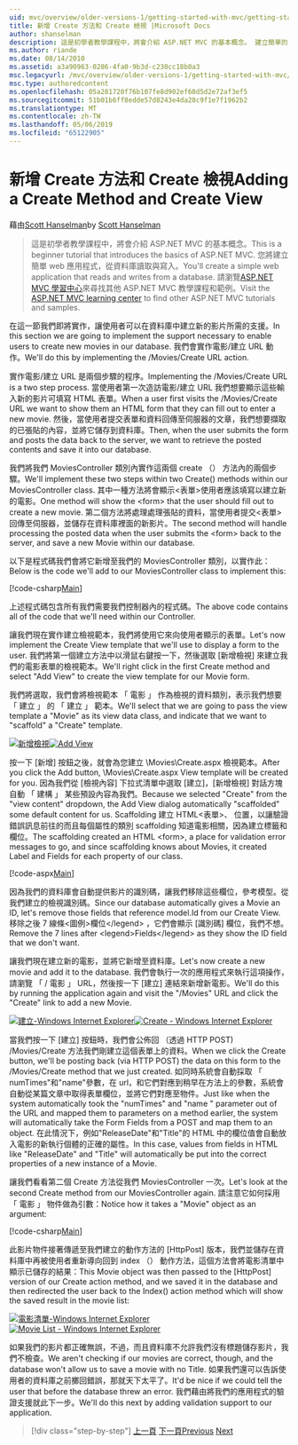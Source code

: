 ```yaml
---
uid: mvc/overview/older-versions-1/getting-started-with-mvc/getting-started-with-mvc-part6
title: 新增 Create 方法和 Create 檢視 |Microsoft Docs
author: shanselman
description: 這是初學者教學課程中，將會介紹 ASP.NET MVC 的基本概念。 建立簡單的 web 應用程式，從資料庫讀取與寫入。
ms.author: riande
ms.date: 08/14/2010
ms.assetid: a3a90963-0286-4fa0-9b3d-c230cc18b0a3
msc.legacyurl: /mvc/overview/older-versions-1/getting-started-with-mvc/getting-started-with-mvc-part6
msc.type: authoredcontent
ms.openlocfilehash: 05a281720f76b107fe8d902ef60d5d2e72af3ef5
ms.sourcegitcommit: 51b01b6ff8edde57d8243e4da28c9f1e7f1962b2
ms.translationtype: MT
ms.contentlocale: zh-TW
ms.lasthandoff: 05/06/2019
ms.locfileid: "65122905"
---
```

# <a name="adding-a-create-method-and-create-view"></a><span data-ttu-id="adb29-104">新增 Create 方法和 Create 檢視</span><span class="sxs-lookup"><span data-stu-id="adb29-104">Adding a Create Method and Create View</span></span>

<span data-ttu-id="adb29-105">藉由[Scott Hanselman](https://github.com/shanselman)</span><span class="sxs-lookup"><span data-stu-id="adb29-105">by [Scott Hanselman](https://github.com/shanselman)</span></span>

> <span data-ttu-id="adb29-106">這是初學者教學課程中，將會介紹 ASP.NET MVC 的基本概念。</span><span class="sxs-lookup"><span data-stu-id="adb29-106">This is a beginner tutorial that introduces the basics of ASP.NET MVC.</span></span> <span data-ttu-id="adb29-107">您將建立簡單 web 應用程式，從資料庫讀取與寫入。</span><span class="sxs-lookup"><span data-stu-id="adb29-107">You'll create a simple web application that reads and writes from a database.</span></span> <span data-ttu-id="adb29-108">請瀏覽[ASP.NET MVC 學習中心](../../../index.md)來尋找其他 ASP.NET MVC 教學課程和範例。</span><span class="sxs-lookup"><span data-stu-id="adb29-108">Visit the [ASP.NET MVC learning center](../../../index.md) to find other ASP.NET MVC tutorials and samples.</span></span>

<span data-ttu-id="adb29-109">在這一節我們即將實作，讓使用者可以在資料庫中建立新的影片所需的支援。</span><span class="sxs-lookup"><span data-stu-id="adb29-109">In this section we are going to implement the support necessary to enable users to create new movies in our database.</span></span> <span data-ttu-id="adb29-110">我們會實作電影/建立 URL 動作。</span><span class="sxs-lookup"><span data-stu-id="adb29-110">We'll do this by implementing the /Movies/Create URL action.</span></span>

<span data-ttu-id="adb29-111">實作電影/建立 URL 是兩個步驟的程序。</span><span class="sxs-lookup"><span data-stu-id="adb29-111">Implementing the /Movies/Create URL is a two step process.</span></span> <span data-ttu-id="adb29-112">當使用者第一次造訪電影/建立 URL 我們想要顯示這些輸入新的影片可填寫 HTML 表單。</span><span class="sxs-lookup"><span data-stu-id="adb29-112">When a user first visits the /Movies/Create URL we want to show them an HTML form that they can fill out to enter a new movie.</span></span> <span data-ttu-id="adb29-113">然後，當使用者提交表單和資料回傳至伺服器的文章，我們想要擷取的已張貼的內容，並將它儲存到資料庫。</span><span class="sxs-lookup"><span data-stu-id="adb29-113">Then, when the user submits the form and posts the data back to the server, we want to retrieve the posted contents and save it into our database.</span></span>

<span data-ttu-id="adb29-114">我們將我們 MoviesController 類別內實作這兩個 create （） 方法內的兩個步驟。</span><span class="sxs-lookup"><span data-stu-id="adb29-114">We'll implement these two steps within two Create() methods within our MoviesController class.</span></span> <span data-ttu-id="adb29-115">其中一種方法將會顯示&lt;表單&gt;使用者應該填寫以建立新的電影。</span><span class="sxs-lookup"><span data-stu-id="adb29-115">One method will show the &lt;form&gt; that the user should fill out to create a new movie.</span></span> <span data-ttu-id="adb29-116">第二個方法將處理處理張貼的資料，當使用者提交&lt;表單&gt;回傳至伺服器，並儲存在資料庫裡面的新影片。</span><span class="sxs-lookup"><span data-stu-id="adb29-116">The second method will handle processing the posted data when the user submits the &lt;form&gt; back to the server, and save a new Movie within our database.</span></span>

<span data-ttu-id="adb29-117">以下是程式碼我們會將它新增至我們的 MoviesController 類別，以實作此：</span><span class="sxs-lookup"><span data-stu-id="adb29-117">Below is the code we'll add to our MoviesController class to implement this:</span></span>

[!code-csharp[Main](getting-started-with-mvc-part6/samples/sample1.cs)]

<span data-ttu-id="adb29-118">上述程式碼包含所有我們需要我們控制器內的程式碼。</span><span class="sxs-lookup"><span data-stu-id="adb29-118">The above code contains all of the code that we'll need within our Controller.</span></span>

<span data-ttu-id="adb29-119">讓我們現在實作建立檢視範本，我們將使用它來向使用者顯示的表單。</span><span class="sxs-lookup"><span data-stu-id="adb29-119">Let's now implement the Create View template that we'll use to display a form to the user.</span></span> <span data-ttu-id="adb29-120">我們將第一個建立方法中以滑鼠右鍵按一下，然後選取 [新增檢視] 來建立我們的電影表單的檢視範本。</span><span class="sxs-lookup"><span data-stu-id="adb29-120">We'll right click in the first Create method and select "Add View" to create the view template for our Movie form.</span></span>

<span data-ttu-id="adb29-121">我們將選取，我們會將檢視範本 「 電影 」 作為檢視的資料類別，表示我們想要 「 建立 」 的 「 建立 」 範本。</span><span class="sxs-lookup"><span data-stu-id="adb29-121">We'll select that we are going to pass the view template a "Movie" as its view data class, and indicate that we want to "scaffold" a "Create" template.</span></span>

<span data-ttu-id="adb29-122">[![新增檢視](getting-started-with-mvc-part6/_static/image2.png)](getting-started-with-mvc-part6/_static/image1.png)</span><span class="sxs-lookup"><span data-stu-id="adb29-122">[![Add View](getting-started-with-mvc-part6/_static/image2.png)](getting-started-with-mvc-part6/_static/image1.png)</span></span>

<span data-ttu-id="adb29-123">按一下 [新增] 按鈕之後，就會為您建立 \Movies\Create.aspx 檢視範本。</span><span class="sxs-lookup"><span data-stu-id="adb29-123">After you click the Add button, \Movies\Create.aspx View template will be created for you.</span></span> <span data-ttu-id="adb29-124">因為我們從 [檢視內容] 下拉式清單中選取 [建立]，[新增檢視] 對話方塊自動 「 建構 」 某些預設內容為我們。</span><span class="sxs-lookup"><span data-stu-id="adb29-124">Because we selected "Create" from the "view content" dropdown, the Add View dialog automatically "scaffolded" some default content for us.</span></span> <span data-ttu-id="adb29-125">Scaffolding 建立 HTML&lt;表單&gt;、 位置，以讓驗證錯誤訊息前往的而且每個屬性的類別 scaffolding 知道電影相關，因為建立標籤和欄位。</span><span class="sxs-lookup"><span data-stu-id="adb29-125">The scaffolding created an HTML &lt;form&gt;, a place for validation error messages to go, and since scaffolding knows about Movies, it created Label and Fields for each property of our class.</span></span>

[!code-aspx[Main](getting-started-with-mvc-part6/samples/sample2.aspx)]

<span data-ttu-id="adb29-126">因為我們的資料庫會自動提供影片的識別碼，讓我們移除這些欄位，參考模型。從我們建立的檢視識別碼。</span><span class="sxs-lookup"><span data-stu-id="adb29-126">Since our database automatically gives a Movie an ID, let's remove those fields that reference model.Id from our Create View.</span></span> <span data-ttu-id="adb29-127">移除之後 7 線條&lt;圖例&gt;欄位&lt;/legend&gt; ，它們會顯示 [識別碼] 欄位，我們不想。</span><span class="sxs-lookup"><span data-stu-id="adb29-127">Remove the 7 lines after &lt;legend&gt;Fields&lt;/legend&gt; as they show the ID field that we don't want.</span></span>

<span data-ttu-id="adb29-128">讓我們現在建立新的電影，並將它新增至資料庫。</span><span class="sxs-lookup"><span data-stu-id="adb29-128">Let's now create a new movie and add it to the database.</span></span> <span data-ttu-id="adb29-129">我們會執行一次的應用程式來執行這項操作，請瀏覽 「 / 電影 」 URL，然後按一下 [建立] 連結來新增新電影。</span><span class="sxs-lookup"><span data-stu-id="adb29-129">We'll do this by running the application again and visit the "/Movies" URL and click the "Create" link to add a new Movie.</span></span>

<span data-ttu-id="adb29-130">[![建立-Windows Internet Explorer](getting-started-with-mvc-part6/_static/image4.png)](getting-started-with-mvc-part6/_static/image3.png)</span><span class="sxs-lookup"><span data-stu-id="adb29-130">[![Create - Windows Internet Explorer](getting-started-with-mvc-part6/_static/image4.png)](getting-started-with-mvc-part6/_static/image3.png)</span></span>

<span data-ttu-id="adb29-131">當我們按一下 [建立] 按鈕時，我們會公佈回 （透過 HTTP POST) /Movies/Create 方法我們剛建立這個表單上的資料。</span><span class="sxs-lookup"><span data-stu-id="adb29-131">When we click the Create button, we'll be posting back (via HTTP POST) the data on this form to the /Movies/Create method that we just created.</span></span> <span data-ttu-id="adb29-132">如同時系統會自動採取 「 numTimes"和"name"參數，在 url，和它們對應到稍早在方法上的參數，系統會自動從某篇文章中取得表單欄位，並將它們對應至物件。</span><span class="sxs-lookup"><span data-stu-id="adb29-132">Just like when the system automatically took the "numTimes" and "name " parameter out of the URL and mapped them to parameters on a method earlier, the system will automatically take the Form Fields from a POST and map them to an object.</span></span> <span data-ttu-id="adb29-133">在此情況下，例如"ReleaseDate"和"Title"的 HTML 中的欄位值會自動放入電影的新執行個體的正確的屬性。</span><span class="sxs-lookup"><span data-stu-id="adb29-133">In this case, values from fields in HTML like "ReleaseDate" and "Title" will automatically be put into the correct properties of a new instance of a Movie.</span></span>

<span data-ttu-id="adb29-134">讓我們看看第二個 Create 方法從我們 MoviesController 一次。</span><span class="sxs-lookup"><span data-stu-id="adb29-134">Let's look at the second Create method from our MoviesController again.</span></span> <span data-ttu-id="adb29-135">請注意它如何採用 「 電影 」 物件做為引數：</span><span class="sxs-lookup"><span data-stu-id="adb29-135">Notice how it takes a "Movie" object as an argument:</span></span>

[!code-csharp[Main](getting-started-with-mvc-part6/samples/sample3.cs)]

<span data-ttu-id="adb29-136">此影片物件接著傳遞至我們建立的動作方法的 [HttpPost] 版本，我們並儲存在資料庫中再被使用者重新導向回到 index （） 動作方法，這個方法會將電影清單中顯示已儲存的結果：</span><span class="sxs-lookup"><span data-stu-id="adb29-136">This Movie object was then passed to the [HttpPost] version of our Create action method, and we saved it in the database and then redirected the user back to the Index() action method which will show the saved result in the movie list:</span></span>

<span data-ttu-id="adb29-137">[![電影清單-Windows Internet Explorer](getting-started-with-mvc-part6/_static/image6.png)](getting-started-with-mvc-part6/_static/image5.png)</span><span class="sxs-lookup"><span data-stu-id="adb29-137">[![Movie List - Windows Internet Explorer](getting-started-with-mvc-part6/_static/image6.png)](getting-started-with-mvc-part6/_static/image5.png)</span></span>

<span data-ttu-id="adb29-138">如果我們的影片都正確無誤，不過，而且資料庫不允許我們沒有標題儲存影片，我們不檢查。</span><span class="sxs-lookup"><span data-stu-id="adb29-138">We aren't checking if our movies are correct, though, and the database won't allow us to save a movie with no Title.</span></span> <span data-ttu-id="adb29-139">如果我們還可以告訴使用者的資料庫之前擲回錯誤，那就天下太平了。</span><span class="sxs-lookup"><span data-stu-id="adb29-139">It'd be nice if we could tell the user that before the database threw an error.</span></span> <span data-ttu-id="adb29-140">我們藉由將我們的應用程式的驗證支援就此下一步。</span><span class="sxs-lookup"><span data-stu-id="adb29-140">We'll do this next by adding validation support to our application.</span></span>

> [!div class="step-by-step"]
> <span data-ttu-id="adb29-141">[上一頁](getting-started-with-mvc-part5.md)
> [下一頁](getting-started-with-mvc-part7.md)</span><span class="sxs-lookup"><span data-stu-id="adb29-141">[Previous](getting-started-with-mvc-part5.md)
[Next](getting-started-with-mvc-part7.md)</span></span>
